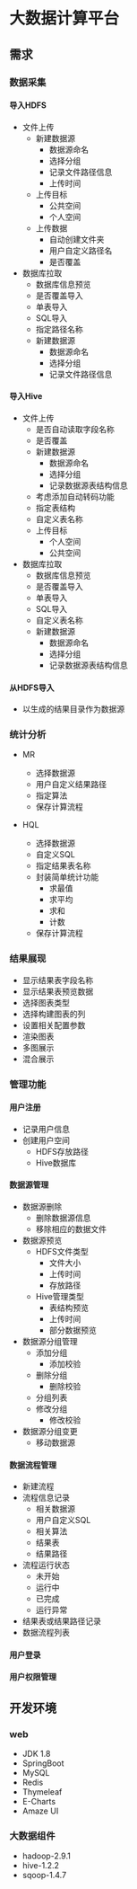 # 大数据计算平台


## 需求
### 数据采集
#### 导入HDFS

* 文件上传
    * 新建数据源
        * 数据源命名
        * 选择分组
        * 记录文件路径信息
        * 上传时间
    * 上传目标
        * 公共空间
        * 个人空间
    * 上传数据
        * 自动创建文件夹
        * 用户自定义路径名
        * 是否覆盖
* 数据库拉取
	*  数据库信息预览
	*  是否覆盖导入
	*  单表导入
	*  SQL导入
	*  指定路径名称
	*  新建数据源
		* 数据源命名
		* 选择分组
		* 记录文件路径信息

#### 导入Hive
* 文件上传
	*  是否自动读取字段名称
	*  是否覆盖
	*  新建数据源
		* 数据源命名
		* 选择分组
		* 记录数据源表结构信息
	*  考虑添加自动转码功能
	*  指定表结构
	*  自定义表名称
	*  上传目标
		* 个人空间
		* 公共空间
* 数据库拉取
	*  数据库信息预览
	*  是否覆盖导入
	*  单表导入
	*  SQL导入
	*  自定义表名称
	*  新建数据源
		* 数据源命名
		* 选择分组
		* 记录数据源表结构信息

#### 从HDFS导入

*  以生成的结果目录作为数据源


### 统计分析
*  MR
    * 选择数据源
    * 用户自定义结果路径
    * 指定算法
    * 保存计算流程

*  HQL
    * 选择数据源
    * 自定义SQL
    * 指定结果表名称
    * 封装简单统计功能
        * 求最值
        * 求平均
        * 求和
        * 计数
    * 保存计算流程


### 结果展现
*  显示结果表字段名称
*  显示结果表预览数据
*  选择图表类型
*  选择构建图表的列
*  设置相关配置参数
*  渲染图表
*  多图展示
*  混合展示


### 管理功能
#### 用户注册
*  记录用户信息
*  创建用户空间
    * HDFS存放路径
    * Hive数据库

#### 数据源管理
*  数据源删除
    * 删除数据源信息
    * 移除相应的数据文件
*  数据源预览
    * HDFS文件类型
        * 文件大小
        * 上传时间
        * 存放路径
    * Hive管理类型
        * 表结构预览
        * 上传时间
        * 部分数据预览
*  数据源分组管理
    * 添加分组
        * 添加校验
    * 删除分组
        * 删除校验
    * 分组列表
    * 修改分组
        * 修改校验
*  数据源分组变更
    * 移动数据源

#### 数据流程管理
*  新建流程
*  流程信息记录
    * 相关数据源
    * 用户自定义SQL
    * 相关算法
    * 结果表
    * 结果路径
*  流程运行状态
    * 未开始
    * 运行中
    * 已完成
    * 运行异常
*  结果表或结果路径记录
*  数据流程列表

#### 用户登录

#### 用户权限管理


## 开发环境
### web
* JDK 1.8
* SpringBoot
* MySQL
* Redis
* Thymeleaf
* E-Charts
* Amaze UI

### 大数据组件
* hadoop-2.9.1
* hive-1.2.2
* sqoop-1.4.7


